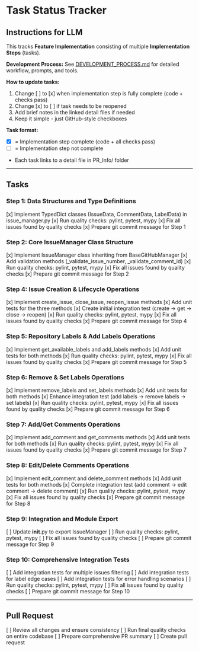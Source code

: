 # Task Status Tracker

## Instructions for LLM

This tracks **Feature Implementation** consisting of multiple **Implementation Steps** (tasks).

**Development Process:** See [DEVELOPMENT_PROCESS.md](./DEVELOPMENT_PROCESS.md) for detailed workflow, prompts, and tools.

**How to update tasks:**
1. Change [ ] to [x] when implementation step is fully complete (code + checks pass)
2. Change [x] to [ ] if task needs to be reopened
3. Add brief notes in the linked detail files if needed
4. Keep it simple - just GitHub-style checkboxes

**Task format:**
- [x] = Implementation step complete (code + all checks pass)
- [ ] = Implementation step not complete
- Each task links to a detail file in PR_Info/ folder

---

## Tasks

### Step 1: Data Structures and Type Definitions
[x] Implement TypedDict classes (IssueData, CommentData, LabelData) in issue_manager.py
[x] Run quality checks: pylint, pytest, mypy
[x] Fix all issues found by quality checks
[x] Prepare git commit message for Step 1

### Step 2: Core IssueManager Class Structure
[x] Implement IssueManager class inheriting from BaseGitHubManager
[x] Add validation methods (_validate_issue_number, _validate_comment_id)
[x] Run quality checks: pylint, pytest, mypy
[x] Fix all issues found by quality checks
[x] Prepare git commit message for Step 2

### Step 4: Issue Creation & Lifecycle Operations
[x] Implement create_issue, close_issue, reopen_issue methods
[x] Add unit tests for the three methods
[x] Create initial integration test (create → get → close → reopen)
[x] Run quality checks: pylint, pytest, mypy
[x] Fix all issues found by quality checks
[x] Prepare git commit message for Step 4

### Step 5: Repository Labels & Add Labels Operations
[x] Implement get_available_labels and add_labels methods
[x] Add unit tests for both methods
[x] Run quality checks: pylint, pytest, mypy
[x] Fix all issues found by quality checks
[x] Prepare git commit message for Step 5

### Step 6: Remove & Set Labels Operations
[x] Implement remove_labels and set_labels methods
[x] Add unit tests for both methods
[x] Enhance integration test (add labels → remove labels → set labels)
[x] Run quality checks: pylint, pytest, mypy
[x] Fix all issues found by quality checks
[x] Prepare git commit message for Step 6

### Step 7: Add/Get Comments Operations
[x] Implement add_comment and get_comments methods
[x] Add unit tests for both methods
[x] Run quality checks: pylint, pytest, mypy
[x] Fix all issues found by quality checks
[x] Prepare git commit message for Step 7

### Step 8: Edit/Delete Comments Operations
[x] Implement edit_comment and delete_comment methods
[x] Add unit tests for both methods
[x] Complete integration test (add comment → edit comment → delete comment)
[x] Run quality checks: pylint, pytest, mypy
[x] Fix all issues found by quality checks
[x] Prepare git commit message for Step 8

### Step 9: Integration and Module Export
[ ] Update __init__.py to export IssueManager
[ ] Run quality checks: pylint, pytest, mypy
[ ] Fix all issues found by quality checks
[ ] Prepare git commit message for Step 9

### Step 10: Comprehensive Integration Tests
[ ] Add integration tests for multiple issues filtering
[ ] Add integration tests for label edge cases
[ ] Add integration tests for error handling scenarios
[ ] Run quality checks: pylint, pytest, mypy
[ ] Fix all issues found by quality checks
[ ] Prepare git commit message for Step 10

---

## Pull Request
[ ] Review all changes and ensure consistency
[ ] Run final quality checks on entire codebase
[ ] Prepare comprehensive PR summary
[ ] Create pull request